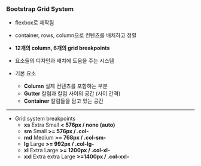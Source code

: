 ### Bootstrap Grid System

  

- flexbox로 제작됨
- container, rows, column으로 컨텐츠를 배치하고 정렬
- **12개의 column, 6개의 grid breakpoints**



- 요소들의 디자인과 배치에 도움을 주는 시스템
- 기본 요소
  - **Column** 실제 컨텐츠를 포함하는 부분
  - **Gutter** 칼럼과 칼럼 사이의 공간 (사이 간격)
  - **Container** 칼럼들을 담고 있는 공간

---



- Grid system breakpoints
  - **xs**  Extra Small  **< 576px / none (auto)**
  - **sm**  Small  **>= 576px / .col-**
  - **md**  Medium  **>= 768px / .col-sm-**
  - **lg**  Large  **>= 992px / .col-lg-**
  - **xl**  Extra Large  **>= 1200px / .col-xl-**
  - **xxl** Extra extra Large  **>=1400px / .col-xxl-**
